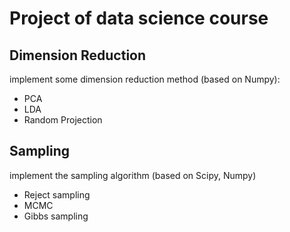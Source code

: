 # Project of data science course

## Dimension Reduction
implement some dimension reduction method (based on Numpy):
- PCA
- LDA
- Random Projection

## Sampling
implement the sampling algorithm (based on Scipy, Numpy)
- Reject sampling
- MCMC
- Gibbs sampling
